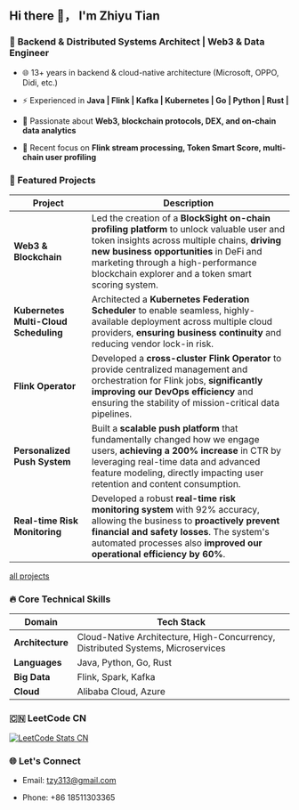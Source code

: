 ## Hi there 👋， I'm Zhiyu Tian
### 🚀 **Backend & Distributed Systems Architect | Web3 & Data Engineer**

* 🌐 13+ years in backend & cloud-native architecture (Microsoft, OPPO, Didi, etc.)

* ⚡ Experienced in **Java | Flink | Kafka | Kubernetes | Go | Python | Rust |**

* 🔗 Passionate about **Web3, blockchain protocols, DEX, and on-chain data analytics**

* 🧩 Recent focus on **Flink stream processing, Token Smart Score, multi-chain user profiling**

### 🚀 Featured Projects
|Project|Description |
|---|---|
|**Web3 & Blockchain**|Led the creation of a **BlockSight on-chain profiling platform** to unlock valuable user and token insights across multiple chains, **driving new business opportunities** in DeFi and marketing through a high-performance blockchain explorer and a token smart scoring system.|
|**Kubernetes Multi-Cloud Scheduling**|Architected a **Kubernetes Federation Scheduler** to enable seamless, highly-available deployment across multiple cloud providers, **ensuring business continuity** and reducing vendor lock-in risk.|
|**Flink Operator**|Developed a **cross-cluster Flink Operator** to provide centralized management and orchestration for Flink jobs, **significantly improving our DevOps efficiency** and ensuring the stability of mission-critical data pipelines.|
|**Personalized Push System**|Built a **scalable push platform** that fundamentally changed how we engage users, **achieving a 200% increase** in CTR by leveraging real-time data and advanced feature modeling, directly impacting user retention and content consumption.|
|**Real-time Risk Monitoring** |Developed a robust **real-time risk monitoring system** with 92% accuracy, allowing the business to **proactively prevent financial and safety losses**. The system's automated processes also **improved our operational efficiency by 60%**.|

[all projects](https://docs.google.com/presentation/d/1d7lYxMaBxySE_0n2Gsi1l1HSEd89_K9UvYWAN2JagQw/edit?slide=id.g373deac6889_0_0#slide=id.g373deac6889_0_0)

### 🔥 Core Technical Skills
|Domain |Tech Stack|
|---|---|
|**Architecture**|Cloud-Native Architecture, High-Concurrency, Distributed Systems, Microservices|
|**Languages**|Java, Python, Go, Rust|
|**Big Data**|Flink, Spark, Kafka|
|**Cloud**|Alibaba Cloud, Azure|

### 🇨🇳 LeetCode CN

[![LeetCode Stats CN](https://leetcard.jacoblin.cool/siyu618?site=cn)](https://leetcode.cn/u/siyu618/)

### 🌐 Let's Connect

* Email: tzy313@gmail.com

* Phone: +86 18511303365
<!--
**siyu618/siyu618** is a ✨ _special_ ✨ repository because its `README.md` (this file) appears on your GitHub profile.

Here are some ideas to get you started:

- 🔭 I’m currently working on ...
- 🌱 I’m currently learning ...
- 👯 I’m looking to collaborate on ...
- 🤔 I’m looking for help with ...
- 💬 Ask me about ...
- 📫 How to reach me: ...
- 😄 Pronouns: ...
- ⚡ Fun fact: ...
-->


